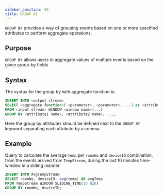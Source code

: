 ```yaml
---
sidebar_position: 80
title: GROUP BY
---
```


`GROUP BY` provides a way of grouping events based on one or more specified attributes to perform aggregate operations.

## Purpose

`GROUP BY` allows users to aggregate values of multiple events based on the given group-by fields.

## Syntax

The syntax for the group by with aggregate function is:

```sql
INSERT INTO <output stream>
SELECT <aggregate function>( <parameter>, <parameter>, ...) as <attribute1 name>, <attribute2 name>, ...
FROM <input stream> WINDOW <window name>(...)
GROUP BY <attribute1 name>, <attribute2 name>, ...;
```

Here the group by attributes should be defined next to the `GROUP BY` keyword separating each attribute by a comma.

## Example

Query to calculate the average `temp` per `roomNo` and `deviceID` combination, from the events arrived from `TempStream`, during the last 10 minutes time-window in a sliding manner.

```sql
INSERT INTO AvgTempStream
SELECT roomNo, deviceID, avg(temp) AS avgTemp
FROM TempStream WINDOW SLIDING_TIME(10 min)
GROUP BY roomNo, deviceID;
```
